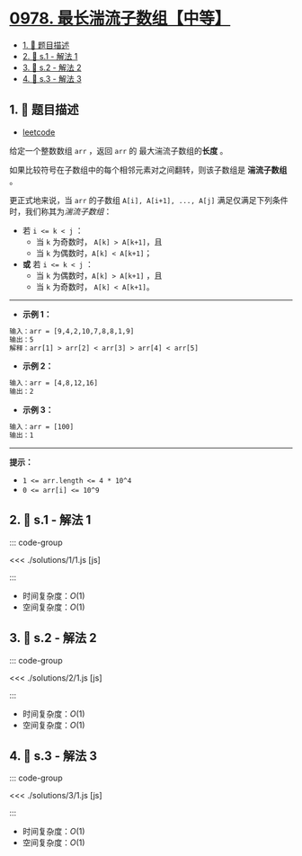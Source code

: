 # [0978. 最长湍流子数组【中等】](https://github.com/tnotesjs/TNotes.leetcode/tree/main/notes/0978.%20%E6%9C%80%E9%95%BF%E6%B9%8D%E6%B5%81%E5%AD%90%E6%95%B0%E7%BB%84%E3%80%90%E4%B8%AD%E7%AD%89%E3%80%91)

<!-- region:toc -->

- [1. 📝 题目描述](#1--题目描述)
- [2. 🎯 s.1 - 解法 1](#2--s1---解法-1)
- [3. 🎯 s.2 - 解法 2](#3--s2---解法-2)
- [4. 🎯 s.3 - 解法 3](#4--s3---解法-3)

<!-- endregion:toc -->

## 1. 📝 题目描述

- [leetcode](https://leetcode.cn/problems/longest-turbulent-subarray/)

给定一个整数数组 `arr` ，返回 `arr` 的 最大湍流子数组的**长度** 。

如果比较符号在子数组中的每个相邻元素对之间翻转，则该子数组是 **湍流子数组** 。

更正式地来说，当 `arr` 的子数组 `A[i], A[i+1], ..., A[j]` 满足仅满足下列条件时，我们称其为*湍流子数组*：

- 若 `i <= k < j` ：
  - 当 `k` 为奇数时， `A[k] > A[k+1]`，且
  - 当 `k` 为偶数时，`A[k] < A[k+1]`；
- **或** 若 `i <= k < j` ：
  - 当 `k` 为偶数时，`A[k] > A[k+1]` ，且
  - 当 `k` 为奇数时， `A[k] < A[k+1]`。

---

- **示例 1：**

```txt
输入：arr = [9,4,2,10,7,8,8,1,9]
输出：5
解释：arr[1] > arr[2] < arr[3] > arr[4] < arr[5]
```

- **示例 2：**

```txt
输入：arr = [4,8,12,16]
输出：2
```

- **示例 3：**

```txt
输入：arr = [100]
输出：1
```

---

**提示：**

- `1 <= arr.length <= 4 * 10^4`
- `0 <= arr[i] <= 10^9`

## 2. 🎯 s.1 - 解法 1

::: code-group

<<< ./solutions/1/1.js [js]

:::

- 时间复杂度：$O(1)$
- 空间复杂度：$O(1)$

## 3. 🎯 s.2 - 解法 2

::: code-group

<<< ./solutions/2/1.js [js]

:::

- 时间复杂度：$O(1)$
- 空间复杂度：$O(1)$

## 4. 🎯 s.3 - 解法 3

::: code-group

<<< ./solutions/3/1.js [js]

:::

- 时间复杂度：$O(1)$
- 空间复杂度：$O(1)$
